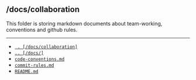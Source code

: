## /docs/collaboration
This folder is storing markdown documents about team-working, conventions and github rules.

---
- [` . [/docs/collaboration]`](/docs/collaboration/)
- [`.. [/docs/]`](/docs/)
- [`code-conventions.md`](/docs/collaboration/code-conventions.md)
- [`commit-rules.md`](/docs/collaboration/commit-rules.md)
- [`README.md`](/docs/architecture/README.md)